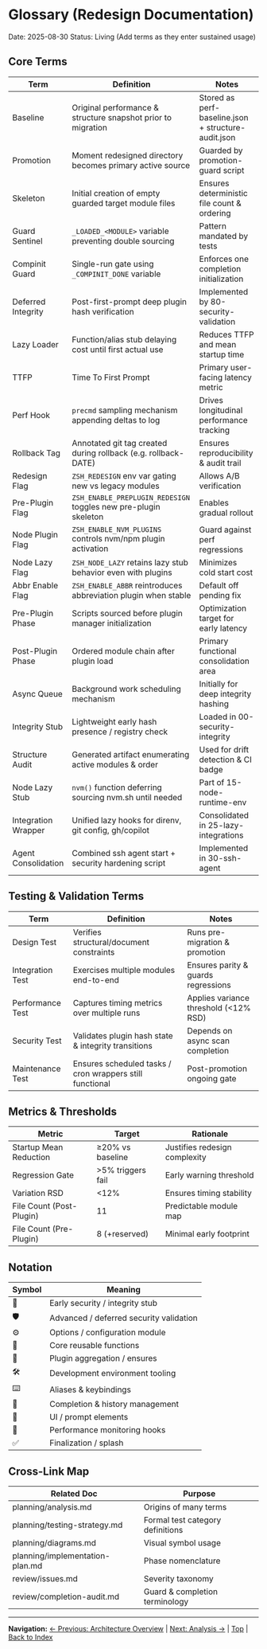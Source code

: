 # Glossary (Redesign Documentation)
Date: 2025-08-30
Status: Living (Add terms as they enter sustained usage)

## Core Terms
| Term | Definition | Notes |
|------|------------|-------|
| Baseline | Original performance & structure snapshot prior to migration | Stored as perf-baseline.json + structure-audit.json |
| Promotion | Moment redesigned directory becomes primary active source | Guarded by promotion-guard script |
| Skeleton | Initial creation of empty guarded target module files | Ensures deterministic file count & ordering |
| Guard Sentinel | `_LOADED_<MODULE>` variable preventing double sourcing | Pattern mandated by tests |
| Compinit Guard | Single-run gate using `_COMPINIT_DONE` variable | Enforces one completion initialization |
| Deferred Integrity | Post-first-prompt deep plugin hash verification | Implemented by 80-security-validation |
| Lazy Loader | Function/alias stub delaying cost until first actual use | Reduces TTFP and mean startup time |
| TTFP | Time To First Prompt | Primary user-facing latency metric |
| Perf Hook | `precmd` sampling mechanism appending deltas to log | Drives longitudinal performance tracking |
| Rollback Tag | Annotated git tag created during rollback (e.g. rollback-DATE) | Ensures reproducibility & audit trail |
| Redesign Flag | `ZSH_REDESIGN` env var gating new vs legacy modules | Allows A/B verification |
| Pre-Plugin Flag | `ZSH_ENABLE_PREPLUGIN_REDESIGN` toggles new pre-plugin skeleton | Enables gradual rollout |
| Node Plugin Flag | `ZSH_ENABLE_NVM_PLUGINS` controls nvm/npm plugin activation | Guard against perf regressions |
| Node Lazy Flag | `ZSH_NODE_LAZY` retains lazy stub behavior even with plugins | Minimizes cold start cost |
| Abbr Enable Flag | `ZSH_ENABLE_ABBR` reintroduces abbreviation plugin when stable | Default off pending fix |
| Pre-Plugin Phase | Scripts sourced before plugin manager initialization | Optimization target for early latency |
| Post-Plugin Phase | Ordered module chain after plugin load | Primary functional consolidation area |
| Async Queue | Background work scheduling mechanism | Initially for deep integrity hashing |
| Integrity Stub | Lightweight early hash presence / registry check | Loaded in 00-security-integrity |
| Structure Audit | Generated artifact enumerating active modules & order | Used for drift detection & CI badge |
| Node Lazy Stub | `nvm()` function deferring sourcing nvm.sh until needed | Part of 15-node-runtime-env |
| Integration Wrapper | Unified lazy hooks for direnv, git config, gh/copilot | Consolidated in 25-lazy-integrations |
| Agent Consolidation | Combined ssh agent start + security hardening script | Implemented in 30-ssh-agent |

## Testing & Validation Terms
| Term | Definition | Notes |
|------|------------|-------|
| Design Test | Verifies structural/document constraints | Runs pre-migration & promotion |
| Integration Test | Exercises multiple modules end-to-end | Ensures parity & guards regressions |
| Performance Test | Captures timing metrics over multiple runs | Applies variance threshold (<12% RSD) |
| Security Test | Validates plugin hash state & integrity transitions | Depends on async scan completion |
| Maintenance Test | Ensures scheduled tasks / cron wrappers still functional | Post-promotion ongoing gate |

## Metrics & Thresholds
| Metric | Target | Rationale |
|--------|--------|-----------|
| Startup Mean Reduction | ≥20% vs baseline | Justifies redesign complexity |
| Regression Gate | >5% triggers fail | Early warning threshold |
| Variation RSD | <12% | Ensures timing stability |
| File Count (Post-Plugin) | 11 | Predictable module map |
| File Count (Pre-Plugin) | 8 (+reserved) | Minimal early footprint |

## Notation
| Symbol | Meaning |
|--------|---------|
| 🔐 | Early security / integrity stub |
| 🛡️ | Advanced / deferred security validation |
| ⚙️ | Options / configuration module |
| 🧰 | Core reusable functions |
| 🧩 | Plugin aggregation / ensures |
| 🛠️ | Development environment tooling |
| ⌨️ | Aliases & keybindings |
| 📘 | Completion & history management |
| 🎨 | UI / prompt elements |
| 🧪 | Performance monitoring hooks |
| ✅ | Finalization / splash |

## Cross-Link Map
| Related Doc | Purpose |
|-------------|--------|
| planning/analysis.md | Origins of many terms |
| planning/testing-strategy.md | Formal test category definitions |
| planning/diagrams.md | Visual symbol usage |
| planning/implementation-plan.md | Phase nomenclature |
| review/issues.md | Severity taxonomy |
| review/completion-audit.md | Guard & completion terminology |

---
**Navigation:** [← Previous: Architecture Overview](architecture-overview.md) | [Next: Analysis →](planning/analysis.md) | [Top](#) | [Back to Index](README.md)
